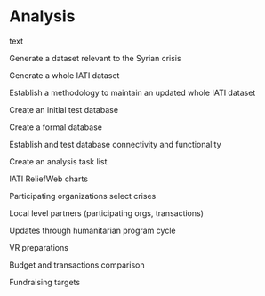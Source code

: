 # Analysis

text

Generate a dataset relevant to the Syrian crisis

Generate a whole IATI dataset

Establish a methodology to maintain an updated whole IATI dataset

Create an initial test database

Create a formal database

Establish and test database connectivity and functionality

Create an analysis task list

IATI ReliefWeb charts

Participating organizations select crises

Local level partners (participating orgs, transactions)

Updates through humanitarian program cycle

VR preparations

Budget and transactions comparison

Fundraising targets
